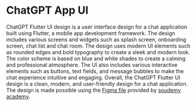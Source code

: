 # ChatGPT App UI

ChatGPT Flutter UI design is a user interface design for a chat application built using Flutter, a mobile app development framework. The design includes various screens and widgets such as splash screen, onboarding screen, chat list and chat room. The design uses modern UI elements such as rounded edges and bold typography to create a sleek and modern look. The color scheme is based on blue and white shades to create a calming and professional atmosphere. The UI also includes various interactive elements such as buttons, text fields, and message bubbles to make the chat experience intuitive and engaging. Overall, the ChatGPT Flutter UI design is a clean, modern, and user-friendly design for a chat application. The design is made possible using the [Figma file](https://docs.flutter.dev/get-started/codelab) provided by [soudemy academy](https://www.figma.com/@soudemy_academy).
